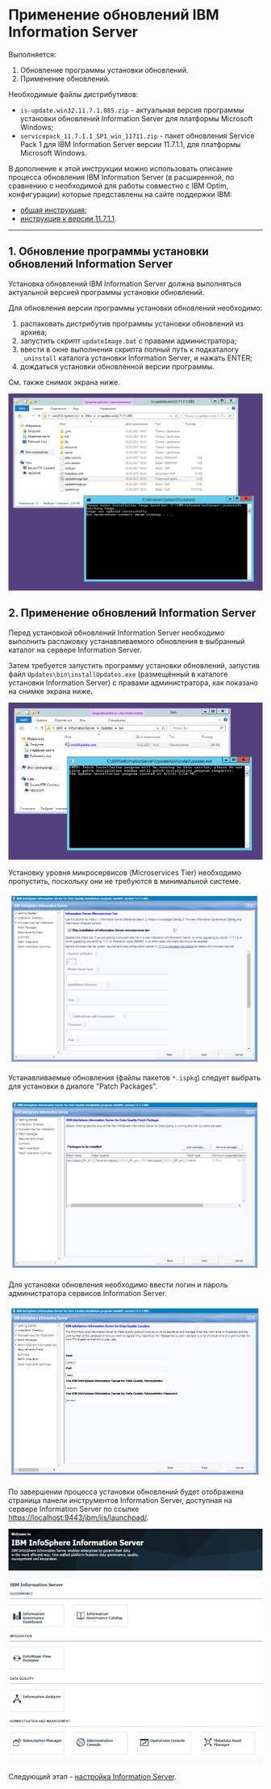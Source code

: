 # Применение обновлений IBM Information Server

Выполняется:
1. Обновление программы установки обновлений.
1. Применение обновлений.

Необходимые файлы дистрибутивов:
* `is-update.win32.11.7.1.085.zip` - актуальная версия программы
  установки обновлений Information Server для платформы Microsoft
  Windows;
* `servicepack_11.7.1.1_SP1_win_11711.zip` - пакет обновления Service
  Pack 1 для IBM Information Server версии 11.7.1.1, для платформы
  Microsoft Windows.

В дополнение к этой инструкции можно использовать описание процесса
обновления IBM Information Server (в расширенной, по сравнению с
необходимой для работы совместно с IBM Optim, конфигурации) которые
представлены на сайте поддержки IBM:
* [общая инструкция](https://www.ibm.com/support/pages/system/files/inline-files/installing_fixes_fixpacks_updates117_0.html);
* [инструкция к версии 11.7.1.1](https://www.ibm.com/support/pages/node/6128295).

---

## 1. Обновление программы установки обновлений Information Server

Установка обновлений IBM Information Server должна выполняться
актуальной версией программы установки обновлений.

Для обновления версии программы установки обновлений необходимо:
1. распаковать дистрибутив программы установки обновлений из архива;
1. запустить скрипт `updateImage.bat` с правами администратора;
1. ввести в окне выполнения скрипта полный путь к подкаталогу
`_uninstall` каталога установки Information Server, и нажать ENTER;
1. дождаться установки обновлённой версии программы.

См. также снимок экрана ниже.

![Обновление программы установки обновлений](images/iis-update01.png)


## 2. Применение обновлений Information Server

Перед установкой обновлений Information Server необходимо выполнить
распаковку устанавливаемого обновления в выбранный каталог на
сервере Information Server.

Затем требуется запустить программу установки обновлений, запустив
файл `Updates\bin\installUpdates.exe` (размещённый в каталоге
установки Information Server) с правами администратора, как показано
на снимке экрана ниже.

![Запуск программы установки обновлений](images/iis-update02.png)

Установку уровня микросервисов (Microservices Tier) необходимо
пропустить, поскольку они не требуются в минимальной системе.

![No Microservices](images/iis-update05.png)

Устанавливаемые обновления (файлы пакетов `*.ispkg`) следует выбрать
для установки в диалоге "Patch Packages".

![Выбор пакетов обновлений](images/iis-update06.png)

Для установки обновления необходимо ввести логин и пароль
администратора сервисов Information Server.

![Ввод пароля isadmin](images/iis-update07.png)

По завершении процесса установки обновлений будет отображена страница
панели инструментов Information Server, доступная на сервере
Information Server по ссылке
<https://localhost:9443/ibm/iis/launchpad/>.

![Панель инструментов Information Server](images/iis-install-finished.png)


Следующий этап - [настройка Information Server](OptimIisConfig).
